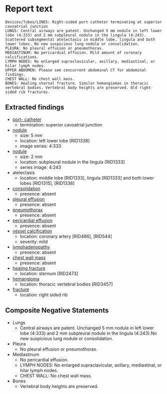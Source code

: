 # Report text

```text
Devices/Tubes/LINES: Right-sided port catheter terminating at superior cavoatrial junction
LUNGS: Central airways are patent. Unchanged 5 mm nodule in left lower lobe (4:333) and 2 mm subpleural nodule in the lingula (4:243). Scattered subsegmental atelectasis in middle lobe, lingula and both lower lobes. No new suspicious lung nodule or consolidation.
PLEURA: No pleural effusion or pneumothorax.
MEDIASTINUM: No pericardial effusion. Mild amount of coronary calcifications.
LYMPH NODES: No enlarged supraclavicular, axillary, mediastinal, or hilar lymph nodes.
UPPER ABDOMEN: Please see concurrent abdominal CT for abdominal findings.
CHEST WALL: No chest wall mass.
BONES: Healing sternal fracture. Similar hemangiomas in thoracic vertebral bodies. Vertebral body heights are preserved. Old right-sided rib fractures.
```

## Extracted findings

- [port- catheter](../../definitions/hood/tunneled-port-catheter.json)
  - termination: superior cavoatrial junction
- [nodule](../../definitions/hood/pulmonary-nodule.md)
  - size: 5 mm
  - location: left lower lobe \[RID1338\]
  - image series: 4:333
- [nodule](../../definitions/hood/pulmonary-nodule.md)
  - size: 2 mm
  - location: subpleural nodule in the lingula \[RID1333\]
  - series image: 4:243
- atelectasis
  - location: middle lobe \[RID1333\], lingula \[RID1333\] and both lower lobes \[RID1315\], \[RID1338\]
- [consolidation](../../definitions/smartreporting/consolidation.txt)
  - presence: absent
- [pleural effusion](../../definitions/hood/pleural-effusion.json)
  - presence: absent
- [pneumothorax](../../definitions/hood/pneumothorax.json)
  - presence: absent
- [pericardial effusion](../../definitions/hood/pericardial-effusion.json)
  - presence: absent
- [vessel calcification](../../definitions/nuance/coronary_artery_calcification.json)
  - location: coronary artery \[RID486\], \[RID544\]
  - severity: mild
- [lymphadenopathy](../../definitions/hood/mediastinal-lymph-nodes.json)
  - presence: absent
- [chest wall mass](../../definitions/nuance/chest_wall_mass.json)  
  - presence: absent
- [healing fracture](../../definitions/nuance/sternum_fracture.json)
  - location: sternum \[RID2473\]
- [hemangioma](../../definitions/nuance/thoracic_spine_hemangioma.json)
  - location: thoracic vertebral bodies \[RID3457\]
- [fracture](../../definitions/hood/rib-fracture.json)
  - location: right sided rib

## Composite Negative Statements

- Lungs
  - Central airways are patent. Unchanged 5 mm nodule in left lower lobe (4:333) and 2 mm subpleural nodule in the lingula (4:243).No new suspicious lung nodule or consolidation.
- Pleura
  - No pleural effusion or pneumothorax.
- Mediastinum
  - No pericardial effusion.
  - LYMPH NODES: No enlarged supraclavicular, axillary, mediastinal, or hilar lymph nodes.
  - CHEST WALL: No chest wall mass.
- Bones
  - Vertebral body heights are preserved.
  